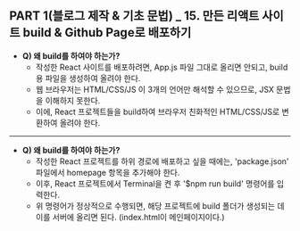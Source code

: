 ## PART 1(블로그 제작 & 기초 문법) _ 15. 만든 리액트 사이트 build & Github Page로 배포하기

- **Q) 왜 build를 하여야 하는가?**
  - 작성한 React 사이트를 배포하려면, App.js 파일 그대로 올리면 안되고, build용 파일을 생성하여 올려야 한다.
  - 웹 브라우저는 HTML/CSS/JS 이 3개의 언어만 해석할 수 있으므로, JSX 문법을 이해하지 못한다.
  - 이에, React 프로젝트들을 build하여 브라우저 친화적인 HTML/CSS/JS로 변환하여 올려야 한다.
------

- **Q) 왜 build를 하여야 하는가?**
  - 작성한 React 프로젝트를 하위 경로에 배포하고 싶을 때에는, 'package.json' 파일에서 homepage 항목을 추가해야 한다.
  - 이후, React 프로젝트에서 Terminal을 켠 후 '$npm run build' 명령어를 입력한다.
  - 위 명령어가 정상적으로 수행되면, 해당 프로젝트에 build 폴더가 생성되는 데 이를 서버에 올리면 된다. (index.html이 메인페이지이다.)
